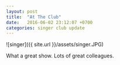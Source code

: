 ```yaml
---
layout: post
title:  "At The Club"
date:   2016-06-02 23:12:07 +0700
categories: singer club update
---
```

![singer]({{ site.url }}/assets/singer.JPG)

What a great show.  Lots of great colleagues.
